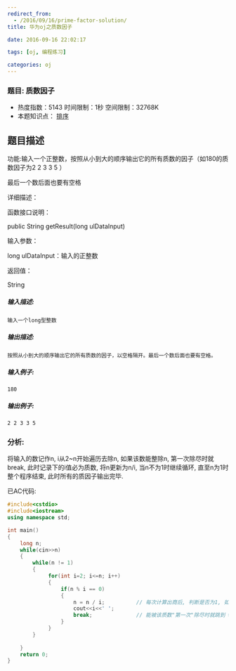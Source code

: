 ```yaml
---
redirect_from:
  - /2016/09/16/prime-factor-solution/
title: 华为oj之质数因子

date: 2016-09-16 22:02:17

tags: [oj, 编程练习]

categories: oj
---
```


### 题目: 质数因子

- 热度指数：5143    时间限制：1秒    空间限制：32768K
- 本题知识点： [排序](http://www.nowcoder.com/questionCenter?questionTypes=000100&mutiTagIds=590)


## 题目描述

功能:输入一个正整数，按照从小到大的顺序输出它的所有质数的因子（如180的质数因子为2 2 3 3 5 ）

最后一个数后面也要有空格

详细描述：

函数接口说明：

public String getResult(long ulDataInput)

输入参数：

long ulDataInput：输入的正整数

返回值：

String

##### **输入描述:**

```
输入一个long型整数
```

##### **输出描述:**

```
按照从小到大的顺序输出它的所有质数的因子，以空格隔开。最后一个数后面也要有空格。
```

##### **输入例子:**

```
180

```

##### **输出例子:**

```
2 2 3 3 5
```

### 分析:
将输入的数记作n, i从2~n开始遍历去除n, 如果该数能整除n, 第一次除尽时就break, 此时记录下的i值必为质数, 将n更新为n/i, 当n不为1时继续循环, 直至n为1时整个程序结束, 此时所有的质因子输出完毕.

已AC代码:
```cpp
#include<cstdio>
#include<iostream>
using namespace std;

int main()
{
    long n;
    while(cin>>n)
    {
        while(n != 1)
        {
             for(int i=2; i<=n; i++)
             {
                 if(n % i == 0)
                 {
                     n = n / i;          // 每次计算出商后, 判断是否为1, 如果不为1继续执行, 直至为1时结束程序
                     cout<<i<<' ';
                     break;              // 能被该质数"第一次"除尽时就跳到 while(n != 1)
                 }
             }
        }
             
    }    
    return 0;
}
```

